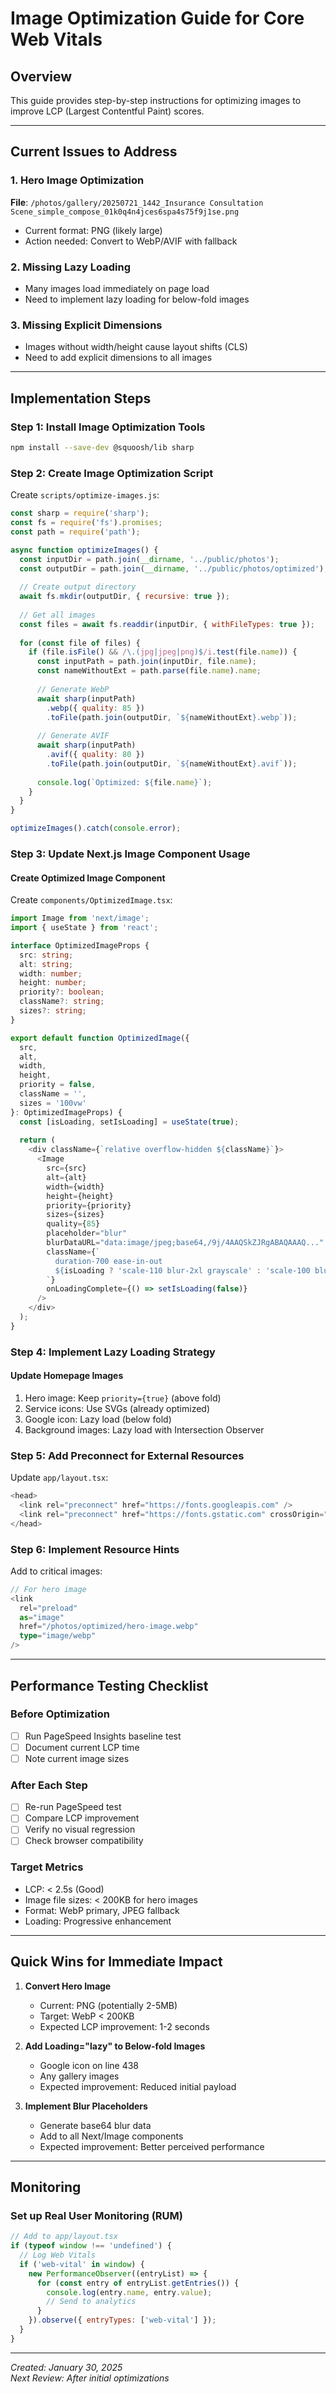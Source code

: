 # Image Optimization Guide for Core Web Vitals

## Overview
This guide provides step-by-step instructions for optimizing images to improve LCP (Largest Contentful Paint) scores.

---

## Current Issues to Address

### 1. Hero Image Optimization
**File**: `/photos/gallery/20250721_1442_Insurance Consultation Scene_simple_compose_01k0q4n4jces6spa4s75f9j1se.png`
- Current format: PNG (likely large)
- Action needed: Convert to WebP/AVIF with fallback

### 2. Missing Lazy Loading
- Many images load immediately on page load
- Need to implement lazy loading for below-fold images

### 3. Missing Explicit Dimensions
- Images without width/height cause layout shifts (CLS)
- Need to add explicit dimensions to all images

---

## Implementation Steps

### Step 1: Install Image Optimization Tools
```bash
npm install --save-dev @squoosh/lib sharp
```

### Step 2: Create Image Optimization Script
Create `scripts/optimize-images.js`:

```javascript
const sharp = require('sharp');
const fs = require('fs').promises;
const path = require('path');

async function optimizeImages() {
  const inputDir = path.join(__dirname, '../public/photos');
  const outputDir = path.join(__dirname, '../public/photos/optimized');
  
  // Create output directory
  await fs.mkdir(outputDir, { recursive: true });
  
  // Get all images
  const files = await fs.readdir(inputDir, { withFileTypes: true });
  
  for (const file of files) {
    if (file.isFile() && /\.(jpg|jpeg|png)$/i.test(file.name)) {
      const inputPath = path.join(inputDir, file.name);
      const nameWithoutExt = path.parse(file.name).name;
      
      // Generate WebP
      await sharp(inputPath)
        .webp({ quality: 85 })
        .toFile(path.join(outputDir, `${nameWithoutExt}.webp`));
      
      // Generate AVIF
      await sharp(inputPath)
        .avif({ quality: 80 })
        .toFile(path.join(outputDir, `${nameWithoutExt}.avif`));
      
      console.log(`Optimized: ${file.name}`);
    }
  }
}

optimizeImages().catch(console.error);
```

### Step 3: Update Next.js Image Component Usage

#### Create Optimized Image Component
Create `components/OptimizedImage.tsx`:

```typescript
import Image from 'next/image';
import { useState } from 'react';

interface OptimizedImageProps {
  src: string;
  alt: string;
  width: number;
  height: number;
  priority?: boolean;
  className?: string;
  sizes?: string;
}

export default function OptimizedImage({
  src,
  alt,
  width,
  height,
  priority = false,
  className = '',
  sizes = '100vw'
}: OptimizedImageProps) {
  const [isLoading, setIsLoading] = useState(true);
  
  return (
    <div className={`relative overflow-hidden ${className}`}>
      <Image
        src={src}
        alt={alt}
        width={width}
        height={height}
        priority={priority}
        sizes={sizes}
        quality={85}
        placeholder="blur"
        blurDataURL="data:image/jpeg;base64,/9j/4AAQSkZJRgABAQAAAQ..."
        className={`
          duration-700 ease-in-out
          ${isLoading ? 'scale-110 blur-2xl grayscale' : 'scale-100 blur-0 grayscale-0'}
        `}
        onLoadingComplete={() => setIsLoading(false)}
      />
    </div>
  );
}
```

### Step 4: Implement Lazy Loading Strategy

#### Update Homepage Images
1. Hero image: Keep `priority={true}` (above fold)
2. Service icons: Use SVGs (already optimized)
3. Google icon: Lazy load (below fold)
4. Background images: Lazy load with Intersection Observer

### Step 5: Add Preconnect for External Resources
Update `app/layout.tsx`:

```typescript
<head>
  <link rel="preconnect" href="https://fonts.googleapis.com" />
  <link rel="preconnect" href="https://fonts.gstatic.com" crossOrigin="" />
</head>
```

### Step 6: Implement Resource Hints
Add to critical images:

```typescript
// For hero image
<link
  rel="preload"
  as="image"
  href="/photos/optimized/hero-image.webp"
  type="image/webp"
/>
```

---

## Performance Testing Checklist

### Before Optimization
- [ ] Run PageSpeed Insights baseline test
- [ ] Document current LCP time
- [ ] Note current image sizes

### After Each Step
- [ ] Re-run PageSpeed test
- [ ] Compare LCP improvement
- [ ] Verify no visual regression
- [ ] Check browser compatibility

### Target Metrics
- LCP: < 2.5s (Good)
- Image file sizes: < 200KB for hero images
- Format: WebP primary, JPEG fallback
- Loading: Progressive enhancement

---

## Quick Wins for Immediate Impact

1. **Convert Hero Image**
   - Current: PNG (potentially 2-5MB)
   - Target: WebP < 200KB
   - Expected LCP improvement: 1-2 seconds

2. **Add Loading="lazy" to Below-fold Images**
   - Google icon on line 438
   - Any gallery images
   - Expected improvement: Reduced initial payload

3. **Implement Blur Placeholders**
   - Generate base64 blur data
   - Add to all Next/Image components
   - Expected improvement: Better perceived performance

---

## Monitoring

### Set up Real User Monitoring (RUM)
```javascript
// Add to app/layout.tsx
if (typeof window !== 'undefined') {
  // Log Web Vitals
  if ('web-vital' in window) {
    new PerformanceObserver((entryList) => {
      for (const entry of entryList.getEntries()) {
        console.log(entry.name, entry.value);
        // Send to analytics
      }
    }).observe({ entryTypes: ['web-vital'] });
  }
}
```

---

*Created: January 30, 2025*  
*Next Review: After initial optimizations*